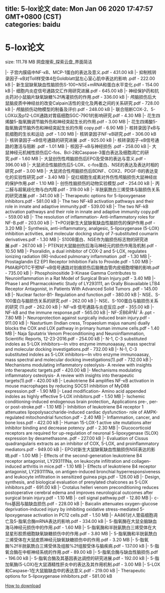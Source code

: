 
title: 5-lox论文
date: Mon Jan 06 2020 17:47:57 GMT+0800 (CST)    
categories: baidu
---

# 5-lox论文
size: 111.78 MB
 网盘搜索_探索云盘_界面简洁
 
|- 子宫内膜癌中NF-κB、MCP-1蛋白的表达及意义.pdf - 431.00 kB
|- 抑制核转录因子-κB对Toll样受体4在Goldblatt鼠左心室心肌中表达的影响 .pdf - 222.00 kB
|- 新生鼠缺氧缺血性脑损伤S-100+NSE+mRNA和蛋白水平变化.pdf - 154.00 kB
|- 细胞内炎症信号通路交汇作用研究进展.pdf - 645.00 kB
|- 神经保护药和抗炎药对小鼠脑片缺氧缺糖%2f再灌损伤的作用.pdf - 336.00 kB
|- 颅脑损伤后大鼠脑皮质中神经丝的改变Calpain活性的变化及两者之间的关系研究.pdf - 728.00 kB
|- 颅脑损伤动物模型的制备及评价.pdf - 248.00 kB
|- 联合阻断COX-2、5-LOX以及p12-LOX通路对胃癌细胞SGC-7901的影响研究.pdf - 4.30 MB
|- 花生四烯酸5-脂氧酶调节脑外伤和神经突起生长的作用.pdf - 3.00 MB
|- 花生四烯酸5-脂氧酶调节脑外伤和神经突起生长的作用 copy.pdf - 6.90 MB
|- 核转录因子κB与肌细胞的生长和运动 .pdf - 1.00 MB
|- 核转录因子NF-κB研究.pdf - 306.00 kB
|- 核转录因子-κB信号通路的研究进展 .pdf - 925.00 kB
|- 核转录因子-κB信号通路的激活与阻断 .pdf - 1.01 MB
|- 核因子-κB与神经损伤 .pdf - 258.00 kB
|- 大鼠神经元机械性损伤后C-fos、Bcl-2和Caspase-3蛋白表达及细胞凋亡的研究.pdf - 1.60 MB
|- 大鼠创伤性颅脑损伤后EPO及受体的表达与意义.pdf - 396.00 kB
|- 大鼠闭合性脑损伤后5-LOX、c-fos蛋白、NSE的表达及表达时相的研究.pdf - 3.00 MB
|- 大鼠闭合性颅脑损伤后BDNF、COX2、PDGF-B的表达变化的实验性研究.pdf - 3.40 MB
|- 促红细胞生成素对外伤性颅脑损伤大鼠神经丝的保护作用.pdf - 1.10 MB
|- 创伤性脑损伤的动物实验模型.pdf - 254.00 kB
|- 丙二醛与超氧歧化物与白内障.pdf - 319.00 kB
|- 半胱氨酰白三烯受体与脑损伤关系的研究进展.pdf - 341.00 kB
|- Therapeutic options for 5-lipoxygenase inhibitors.pdf - 581.00 kB
|- The two NF-kB activation pathways and their role in innate and adaptive immunity.pdf - 539.00 kB
|- The two NF-kB activation pathways and their role in innate and adaptive immunity copy.pdf - 559.00 kB
|- The resolution of inflammation- Anti-inflammatory roles for NF-B.pdf - 203.00 kB
|- T+PO对新生大鼠缺氧缺血性脑损伤的保护作用.pdf - 3.20 MB
|- Synthesis, anti-inflammatory, analgesic, 5-lipoxygenase (5-LOX) inhibition activities, and molecular docking study of 7-substituted coumarin derivatives.pdf - 1.30 MB
|- S100B蛋白、NSE作为脑损伤标志物的研究进展.pdf - 267.00 kB
|- PTEN对大鼠脑创伤后海马神经元的损伤作用及机制.pdf - 10.50 MB
|- Psoralidin, a dual inhibitor of COX-2 and 5-LOX, regulates ionizing radiation (IR)-induced pulmonary inflammation  .pdf - 1.30 MB
|- Prostaglandin E2 EP1 Receptor Inhibition Fails to Provide.pdf - 1.00 MB
|- PMA和PDTC干预NF-κB信号通路对划痕损伤后脑微血管内皮细胞增殖的影响.pdf - 735.00 kB
|- Phosphoinositide 3-Kinase Gamma Contributes to Neuroinflammation in a Rat Model of Surgical Brain Injury.pdf - 3.40 MB
|- Phase I and Pharmacokinetic Study of LY293111, an Orally Bioavailable LTB4 Receptor Antagonist, in Patients With Advanced Solid Tumors  .pdf - 145.00 kB
|- Nuclear factor-B1- Regulation and function.pdf - 380.00 kB
|- NSE、S-100蛋白与脑损伤关系的研究.pdf - 262.00 kB
|- NSE、S-100蛋白与脑损伤关系的研究 (1).pdf - 262.00 kB
|- NF-κB 信号通路与炎症反应.pdf - 355.00 kB
|- NF-kB and the immune response.pdf - 565.00 kB
|- NF-¦ÊBÐÅºÅÍ¨Â·.ppt - 7.80 MB
|- Neuroprotection against surgically induced brain injury.pdf - 911.00 kB
|- Nasturtium (Indian cress, Tropaeolum majus nanum) dually blocks the COX and LOX pathway in primary human immune cells.pdf - 1.40 MB
|- Naja Sputatrix Venom Preconditioning and Neuroinflammation, Scientific Reports, 12-23-2016.pdf - 254.00 kB
|- N-1, C-3 substituted indoles as 5-LOX inhibitors—In vitro enzyme immunoaasay, mass spectral and molecular docking investigations.pdf - 732.00 kB
|- N-1, C-3 substituted indoles as 5-LOX inhibitors—In vitro enzyme immunoaasay, mass spectral and molecular docking investigations(1).pdf - 732.00 kB
|- Mechanisms modulating inflammatory osteolysis- A review with insights into therapeutic targets.pdf - 420.00 kB
|- Mechanisms modulating inflammatory osteolysis- A review with insights into therapeutic targets(1).pdf - 420.00 kB
|- Leukotriene B4 amplifies NF-κB activation in mouse macrophages by reducing SOCS1 inhibition of MyD88 expression.pdf - 1.90 MB
|- Lead modification- Amino acid appended indoles as highly effective 5-LOX inhibitors.pdf - 1.50 MB
|- Ischemic conditioning-induced endogenous brain protection_ Applications pre-, per- or post-stroke.pdf - 1.10 MB
|- Inhibition of leukotriene B4 receptor 1 attenuates lipopolysaccharide-induced cardiac dysfunction- role of AMPK-regulated mitochondrial function.pdf - 2.40 MB
|- Inflammation, cancer, and bone loss.pdf - 422.00 kB
|- Human 15-LOX-1 active site mutations alter inhibitor binding and decrease potency .pdf - 2.30 MB
|- Glucocorticoid receptors are required for up-regulation of neuronal 5-lipoxygenase (5LOX) expression by dexamethasone..pdf - 227.00 kB
|- Evaluation of Cissus quadrangularis extracts as an inhibitor of COX, 5-LOX, and proinflammatory mediators.pdf - 949.00 kB
|- EPO对新生大鼠缺氧缺血性脑损伤NSE表达的影响.pdf - 1.00 MB
|- Effects of the second-generation leukotriene B4 receptor antagonist, LY293111Na, on leukocyte infiltration and collagen-induced arthritis in mice.pdf - 1.10 MB
|- Effects of leukotriene B4 receptor antagonist, LY293111Na, on antigen-induced bronchial hyperresponsiveness and leukocyte infiltration in sensitized guinea pigs.pdf - 126.00 kB
|- Design, synthesis, and biological evaluation of prenylated chalcones as 5-LOX inhibitors.pdf - 691.00 kB
|- Crotalus helleri venom preconditioning reduces postoperative cerebral edema and improves neurological outcomes after surgical brain injury.pdf - 1.10 MB
|- cell signal pathway.pdf - 12.80 MB
|- c-fos基因与脑缺血损伤.pdf - 228.00 kB
|- Baicalin attenuates oxygen-glucose deprivation-induced injury by inhibiting oxidative stress-mediated 5-lipoxygenase activation in PC12 cells.pdf - 1.50 MB
|- AA861对人胃癌细胞凋亡及5-脂氧合酶mRNA表达的影响.pdf - 334.00 kB
|- 5-脂氧酶在大鼠全脑缺血海马神经元损伤中的作用.pdf - 1.60 MB
|- 5-脂氧酶和半胱氨酰白三烯受体在大鼠星形胶质细胞缺氧缺糖损伤中的作用.pdf - 3.80 MB
|- 5-脂氧酶和半胱氨酰白三烯受体在大鼠皮质神经元缺氧缺糖损伤中的作用.pdf - 3.20 MB
|- 5-脂氧酶%2f半胱氨酰白三烯受体及组胺%2f组胺受体与脑疾病.pdf - 137.00 kB
|- 5-脂氧合酶在中枢神经系统的作用.pdf - 89.00 kB
|- 5-脂氧合酶与缺血性脑损伤.pdf - 196.00 kB
|- 5-脂氧合酶及其基因表达调控的研究进展.pdf - 192.00 kB
|- 5-脂加氧酶(5-LOX)在大鼠酒精性肝炎中的表达及其作用机制.pdf - 3.00 MB
|- 5-LOX和Caspase-1在大鼠脑缺血中的表达意义.pdf - 219.00 kB
|-  Therapeutic options for 5-lipoxygenase inhibitors.pdf - 581.00 kB

[How to download](https://bpcam.bemobtrk.com/go/2ceec3aa-1ca2-46d6-b9ff-aaa5c184517c?jno=3826)